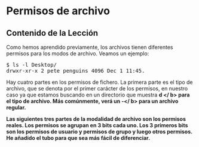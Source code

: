 # Permisos de archivo

## Contenido de la Lección

Como hemos aprendido previamente, los archivos tienen diferentes permisos para los modos de archivo. Veamos un ejemplo:

<pre>$ ls -l Desktop/
drwxr-xr-x 2 pete penguins 4096 Dec 1 11:45.
</pre>

Hay cuatro partes en los permisos de fichero. La primera parte es el tipo de archivo, que se denota por el primer carácter de los permisos, en nuestro caso ya que estamos buscando en un directorio que muestra <b> d </ b> para el tipo de archivo. Más comúnmente, verá un <b>-</ b> para un archivo regular.

Las siguientes tres partes de la modalidad de archivo son los permisos reales. Los permisos se agrupan en 3 bits cada uno. Los 3 primeros bits son los permisos de usuario y permisos de grupo y luego otros permisos. He añadido el tubo para que sea más fácil de diferenciar.